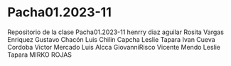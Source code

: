 # Pacha01.2023-11
Repositorio de la clase Pacha01.2023-11
henrry diaz aguilar
Rosita
Vargas Enriquez
Gustavo Chacón
Luis Chilin Capcha
Leslie Tapara
Ivan Cueva Cordoba
Victor Mercado
Luis Alcca
GiovanniRisco
Vicente Mendo
Leslie Tapara
MIRKO ROJAS
